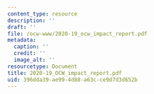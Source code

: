 ```yaml
---
content_type: resource
description: ''
draft: ''
file: /ocw-www/2020-19_ocw_impact_report.pdf
metadata:
  caption: ''
  credit: ''
  image_alt: ''
resourcetype: Document
title: 2020-19_OCW_impact_report.pdf
uid: 396dda39-ae99-4d88-a63c-ce9d7d3d652b
---
```

